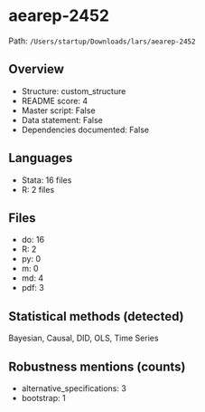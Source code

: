 # aearep-2452

Path: `/Users/startup/Downloads/lars/aearep-2452`

## Overview
- Structure: custom_structure
- README score: 4
- Master script: False
- Data statement: False
- Dependencies documented: False

## Languages
- Stata: 16 files
- R: 2 files

## Files
- do: 16
- R: 2
- py: 0
- m: 0
- md: 4
- pdf: 3

## Statistical methods (detected)
Bayesian, Causal, DID, OLS, Time Series

## Robustness mentions (counts)
- alternative_specifications: 3
- bootstrap: 1